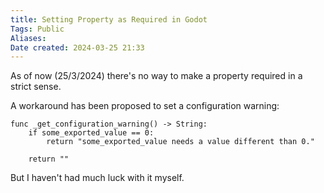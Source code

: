 ```yaml
---
title: Setting Property as Required in Godot
Tags: Public
Aliases:
Date created: 2024-03-25 21:33
---
```


As of now (25/3/2024) there's no way to make a property required in a strict sense.

A workaround has been proposed to set a configuration warning:
```gdscript
func _get_configuration_warning() -> String:
    if some_exported_value == 0:
        return "some_exported_value needs a value different than 0."

    return ""
```
But I haven't had much luck with it myself.